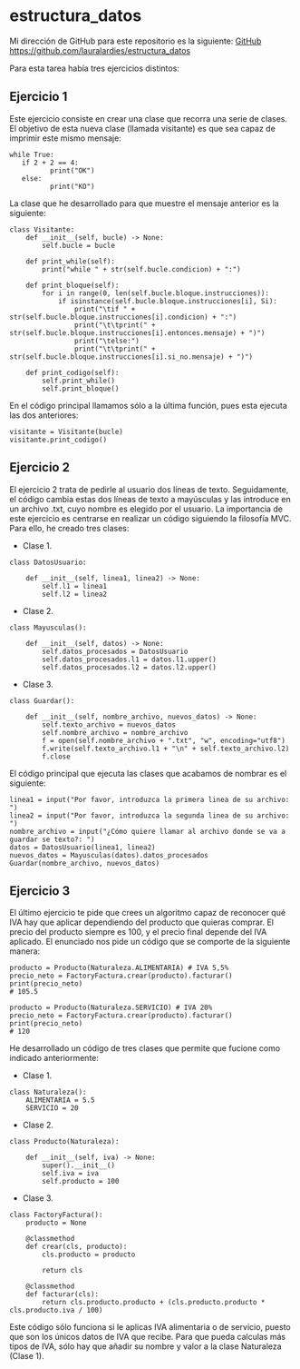 # estructura_datos

Mi dirección de GitHub para este repositorio es la siguiente: [GitHub](https://github.com/lauralardies/estructura_datos)
https://github.com/lauralardies/estructura_datos

Para esta tarea había tres ejercicios distintos:
## Ejercicio 1
Este ejercicio consiste en crear una clase que recorra una serie de clases. El objetivo de esta nueva clase (llamada visitante) es que sea capaz de imprimir este mismo mensaje:
```
while True: 
   if 2 + 2 == 4: 
          print("OK") 
   else: 
          print("KO")
```
La clase que he desarrollado para que muestre el mensaje anterior es la siguiente:
```
class Visitante:
    def __init__(self, bucle) -> None:
        self.bucle = bucle
     
    def print_while(self):
        print("while " + str(self.bucle.condicion) + ":")

    def print_bloque(self):
        for i in range(0, len(self.bucle.bloque.instrucciones)):
            if isinstance(self.bucle.bloque.instrucciones[i], Si):
                print("\tif " + str(self.bucle.bloque.instrucciones[i].condicion) + ":")
                print("\t\tprint(" + str(self.bucle.bloque.instrucciones[i].entonces.mensaje) + ")")
                print("\telse:")
                print("\t\tprint(" + str(self.bucle.bloque.instrucciones[i].si_no.mensaje) + ")")
        
    def print_codigo(self):
        self.print_while()
        self.print_bloque()
```
En el código principal llamamos sólo a la última función, pues esta ejecuta las dos anteriores:
```
visitante = Visitante(bucle)
visitante.print_codigo()
```
## Ejercicio 2
El ejercicio 2 trata de pedirle al usuario dos líneas de texto. Seguidamente, el código cambia estas dos líneas de texto a mayúsculas y las introduce en un archivo .txt, cuyo nombre es elegido por el usuario. La importancia de este ejercicio es centrarse en realizar un código siguiendo la filosofía MVC. Para ello, he creado tres clases: 
- Clase 1.
```
class DatosUsuario:

    def __init__(self, linea1, linea2) -> None:
        self.l1 = linea1
        self.l2 = linea2
```
- Clase 2.
```
class Mayusculas():

    def __init__(self, datos) -> None:
        self.datos_procesados = DatosUsuario
        self.datos_procesados.l1 = datos.l1.upper()
        self.datos_procesados.l2 = datos.l2.upper()
```
- Clase 3.
```
class Guardar():

    def __init__(self, nombre_archivo, nuevos_datos) -> None:
        self.texto_archivo = nuevos_datos
        self.nombre_archivo = nombre_archivo
        f = open(self.nombre_archivo + ".txt", "w", encoding="utf8")
        f.write(self.texto_archivo.l1 + "\n" + self.texto_archivo.l2)
        f.close
```
El código principal que ejecuta las clases que acabamos de nombrar es el siguiente:
```
linea1 = input("Por favor, introduzca la primera linea de su archivo: ")
linea2 = input("Por favor, introduzca la segunda linea de su archivo: ")
nombre_archivo = input("¿Cómo quiere llamar al archivo donde se va a guardar se texto?: ")
datos = DatosUsuario(linea1, linea2)
nuevos_datos = Mayusculas(datos).datos_procesados
Guardar(nombre_archivo, nuevos_datos)
```
## Ejercicio 3
El último ejercicio te pide que crees un algoritmo capaz de reconocer qué IVA hay que aplicar dependiendo del producto que quieras comprar. El precio del producto siempre es 100, y el precio final depende del IVA aplicado. El enunciado nos pide un código que se comporte de la siguiente manera:
```
producto = Producto(Naturaleza.ALIMENTARIA) # IVA 5,5% 
precio_neto = FactoryFactura.crear(producto).facturar() 
print(precio_neto) 
# 105.5 
 
producto = Producto(Naturaleza.SERVICIO) # IVA 20% 
precio_neto = FactoryFactura.crear(producto).facturar() 
print(precio_neto) 
# 120 
```
He desarrollado un código de tres clases que permite que fucione como indicado anteriormente:
- Clase 1.
```
class Naturaleza():
    ALIMENTARIA = 5.5
    SERVICIO = 20
```
- Clase 2.
```
class Producto(Naturaleza):
    
    def __init__(self, iva) -> None:
        super().__init__()
        self.iva = iva
        self.producto = 100
```
- Clase 3.
```
class FactoryFactura():
    producto = None

    @classmethod
    def crear(cls, producto):
        cls.producto = producto

        return cls
    
    @classmethod
    def facturar(cls):
        return cls.producto.producto + (cls.producto.producto * cls.producto.iva / 100)
```
Este código sólo funciona si le aplicas IVA alimentaria o de servicio, puesto que son los únicos datos de IVA que recibe. Para que pueda calculas más tipos de IVA, sólo hay que añadir su nombre y valor a la clase Naturaleza (Clase 1).
